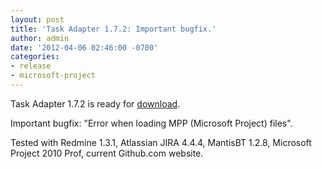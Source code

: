 ```yaml
---
layout: post
title: 'Task Adapter 1.7.2: Important bugfix.'
author: admin
date: '2012-04-06 02:46:00 -0700'
categories:
- release
- microsoft-project
---
```


Task Adapter 1.7.2 is ready for [download](/download).

Important bugfix: "Error when loading MPP (Microsoft Project) files".

Tested with Redmine 1.3.1, Atlassian JIRA 4.4.4, MantisBT 1.2.8, Microsoft Project 2010 Prof, current Github.com website.

